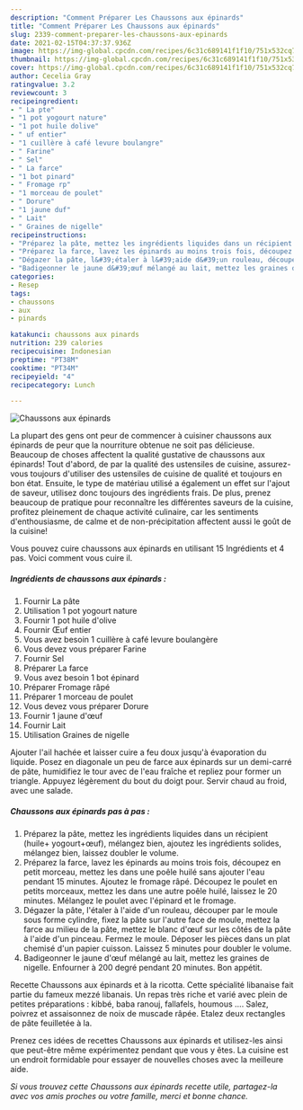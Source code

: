 ```yaml
---
description: "Comment Préparer Les Chaussons aux épinards"
title: "Comment Préparer Les Chaussons aux épinards"
slug: 2339-comment-preparer-les-chaussons-aux-epinards
date: 2021-02-15T04:37:37.936Z
image: https://img-global.cpcdn.com/recipes/6c31c689141f1f10/751x532cq70/chaussons-aux-epinards-photo-principale-de-la-recette.jpg
thumbnail: https://img-global.cpcdn.com/recipes/6c31c689141f1f10/751x532cq70/chaussons-aux-epinards-photo-principale-de-la-recette.jpg
cover: https://img-global.cpcdn.com/recipes/6c31c689141f1f10/751x532cq70/chaussons-aux-epinards-photo-principale-de-la-recette.jpg
author: Cecelia Gray
ratingvalue: 3.2
reviewcount: 3
recipeingredient:
- " La pte"
- "1 pot yogourt nature"
- "1 pot huile dolive"
- " uf entier"
- "1 cuillère à café levure boulangre"
- " Farine"
- " Sel"
- " La farce"
- "1 bot pinard"
- " Fromage rp"
- "1 morceau de poulet"
- " Dorure"
- "1 jaune duf"
- " Lait"
- " Graines de nigelle"
recipeinstructions:
- "Préparez la pâte, mettez les ingrédients liquides dans un récipient (huile+ yogourt+œuf), mélangez bien, ajoutez les ingrédients solides, mélangez bien, laissez doubler le volume."
- "Préparez la farce, lavez les épinards au moins trois fois, découpez en petit morceau, mettez les dans une poêle huilé sans ajouter l&#39;eau pendant 15 minutes. Ajoutez le fromage râpé. Découpez le poulet en petits morceaux, mettez les dans une autre poêle huilé, laissez le 20 minutes. Mélangez le poulet avec l&#39;épinard et le fromage."
- "Dégazer la pâte, l&#39;étaler à l&#39;aide d&#39;un rouleau, découper par le moule sous forme cylindre, fixez la pâte sur l&#39;autre face de moule, mettez la farce au milieu de la pâte, mettez le blanc d&#39;œuf sur les côtés de la pâte à l&#39;aide d&#39;un pinceau. Fermez le moule. Déposer les pièces dans un plat chemisé d&#39;un papier cuisson. Laissez 5 minutes pour doubler le volume."
- "Badigeonner le jaune d&#39;œuf mélangé au lait, mettez les graines de nigelle. Enfourner à 200 degré pendant 20 minutes. Bon appétit."
categories:
- Resep
tags:
- chaussons
- aux
- pinards

katakunci: chaussons aux pinards 
nutrition: 239 calories
recipecuisine: Indonesian
preptime: "PT38M"
cooktime: "PT34M"
recipeyield: "4"
recipecategory: Lunch

---
```



![Chaussons aux épinards](https://img-global.cpcdn.com/recipes/6c31c689141f1f10/751x532cq70/chaussons-aux-epinards-photo-principale-de-la-recette.jpg)

La plupart des gens ont peur de commencer à cuisiner chaussons aux épinards de peur que la nourriture obtenue ne soit pas délicieuse. Beaucoup de choses affectent la qualité gustative de chaussons aux épinards! Tout d'abord, de par la qualité des ustensiles de cuisine, assurez-vous toujours d'utiliser des ustensiles de cuisine de qualité et toujours en bon état. Ensuite, le type de matériau utilisé a également un effet sur l'ajout de saveur, utilisez donc toujours des ingrédients frais. De plus, prenez beaucoup de pratique pour reconnaître les différentes saveurs de la cuisine, profitez pleinement de chaque activité culinaire, car les sentiments d'enthousiasme, de calme et de non-précipitation affectent aussi le goût de la cuisine!

<!--inarticleads1-->

Vous pouvez cuire chaussons aux épinards en utilisant 15 Ingrédients et 4 pas. Voici comment vous cuire il.

##### Ingrédients de chaussons aux épinards :

1. Fournir  La pâte
1. Utilisation 1 pot yogourt nature
1. Fournir 1 pot huile d&#39;olive
1. Fournir  Œuf entier
1. Vous avez besoin 1 cuillère à café levure boulangère
1. Vous devez vous préparer  Farine
1. Fournir  Sel
1. Préparer  La farce
1. Vous avez besoin 1 bot épinard
1. Préparer  Fromage râpé
1. Préparer 1 morceau de poulet
1. Vous devez vous préparer  Dorure
1. Fournir 1 jaune d&#39;œuf
1. Fournir  Lait
1. Utilisation  Graines de nigelle


Ajouter l&#39;ail hachée et laisser cuire a feu doux jusqu&#39;à évaporation du liquide. Posez en diagonale un peu de farce aux épinards sur un demi-carré de pâte, humidifiez le tour avec de l&#39;eau fraîche et repliez pour former un triangle. Appuyez légèrement du bout du doigt pour. Servir chaud au froid, avec une salade. 

<!--inarticleads2-->

##### Chaussons aux épinards pas à pas :

1. Préparez la pâte, mettez les ingrédients liquides dans un récipient (huile+ yogourt+œuf), mélangez bien, ajoutez les ingrédients solides, mélangez bien, laissez doubler le volume.
1. Préparez la farce, lavez les épinards au moins trois fois, découpez en petit morceau, mettez les dans une poêle huilé sans ajouter l&#39;eau pendant 15 minutes. Ajoutez le fromage râpé. Découpez le poulet en petits morceaux, mettez les dans une autre poêle huilé, laissez le 20 minutes. Mélangez le poulet avec l&#39;épinard et le fromage.
1. Dégazer la pâte, l&#39;étaler à l&#39;aide d&#39;un rouleau, découper par le moule sous forme cylindre, fixez la pâte sur l&#39;autre face de moule, mettez la farce au milieu de la pâte, mettez le blanc d&#39;œuf sur les côtés de la pâte à l&#39;aide d&#39;un pinceau. Fermez le moule. Déposer les pièces dans un plat chemisé d&#39;un papier cuisson. Laissez 5 minutes pour doubler le volume.
1. Badigeonner le jaune d&#39;œuf mélangé au lait, mettez les graines de nigelle. Enfourner à 200 degré pendant 20 minutes. Bon appétit.


Recette Chaussons aux épinards et à la ricotta. Cette spécialité libanaise fait partie du fameux mezzé libanais. Un repas très riche et varié avec plein de petites préparations : kibbé, baba ranouj, fallafels, houmous …. Salez, poivrez et assaisonnez de noix de muscade râpée. Etalez deux rectangles de pâte feuilletée à la. 

<!--inarticleads1-->

<p>
Prenez ces idées de recettes Chaussons aux épinards et utilisez-les ainsi que peut-être même expérimentez pendant que vous y êtes. La cuisine est un endroit formidable pour essayer de nouvelles choses avec la meilleure aide.
</p>

<p>
<i>Si vous trouvez cette Chaussons aux épinards recette utile, partagez-la avec vos amis proches ou votre famille, merci et bonne chance.</i>
</p>
